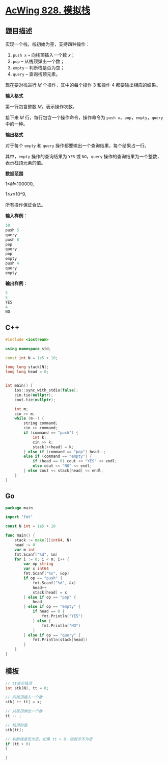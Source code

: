 # [AcWing 828. 模拟栈](https://www.acwing.com/problem/content/830/) 

## 题目描述

实现一个栈，栈初始为空，支持四种操作：

1. `push x` – 向栈顶插入一个数 𝑥；
2. `pop` – 从栈顶弹出一个数；
3. `empty` – 判断栈是否为空；
4. `query` – 查询栈顶元素。

现在要对栈进行 𝑀 个操作，其中的每个操作 3 和操作 4 都要输出相应的结果。

**输入格式**

第一行包含整数 𝑀，表示操作次数。

接下来 𝑀 行，每行包含一个操作命令，操作命令为 `push x`，`pop`，`empty`，`query` 中的一种。

**输出格式**

对于每个 `empty` 和 `query` 操作都要输出一个查询结果，每个结果占一行。

其中，`empty` 操作的查询结果为 `YES` 或 `NO`，`query` 操作的查询结果为一个整数，表示栈顶元素的值。

**数据范围**

1≤𝑀≤100000,

1≤𝑥≤10^9,

所有操作保证合法。

**输入样例**：

```cpp
10
push 5
query
push 6
pop
query
pop
empty
push 4
query
empty
```

**输出样例**：

```cpp
5
5
YES
4
NO
```

## C++

```cpp
#include <iostream>

using namespace std;

const int N = 1e5 + 10;

long long stack[N];
long long head = 0;


int main() {
    ios::sync_with_stdio(false);
    cin.tie(nullptr);
    cout.tie(nullptr);

    int m;
    cin >> m;
    while (m--) {
        string command;
        cin >> command;
        if (command == "push") {
            int k;
            cin >> k;
            stack[++head] = k;
        } else if (command == "pop") head--;
        else if (command == "empty") {
            if (head == 0) cout << "YES" << endl;
            else cout << "NO" << endl;
        } else cout << stack[head] << endl;
    }
}
```

## Go

```go
package main

import "fmt"

const N int = 1e5 + 10

func main() {
	stack := make([]int64, N)
	head := 0
	var m int
	fmt.Scanf("%d", &m)
	for i := 0; i < m; i++ {
		var op string
		var x int64
		fmt.Scanf("%s", &op)
		if op == "push" {
			fmt.Scanf("%d", &x)
			head++
			stack[head] = x
		} else if op == "pop" {
			head--
		} else if op == "empty" {
			if head == 0 {
				fmt.Println("YES")
			} else {
				fmt.Println("NO")
			}
		} else if op == "query" {
			fmt.Println(stack[head])
		}
	}
}
```

## 模板

```cpp
// tt表示栈顶
int stk[N], tt = 0;

// 向栈顶插入一个数
stk[ ++ tt] = x;

// 从栈顶弹出一个数
tt -- ;

// 栈顶的值
stk[tt];

// 判断栈是否为空，如果 tt > 0，则表示不为空
if (tt > 0)
{

}
```

